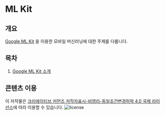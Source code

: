 # ML Kit

## 개요
[Google ML Kit](https://developers.google.com/ml-kit/) 을 이용한 모바일 머신러닝에 대한 주제를 다룹니다.

## 목차
1. [Google ML Kit 소개](/docs/mlkit01_introduction.md)

## 콘텐츠 이용
이 저작물은 [크리에이티브 커먼즈 저작자표시-비영리-동일조건변경허락 4.0 국제 라이선스](http://creativecommons.org/licenses/by-nc-sa/4.0/)에 따라 이용할 수 있습니다.
![license](https://i.creativecommons.org/l/by-nc-sa/4.0/88x31.png)
